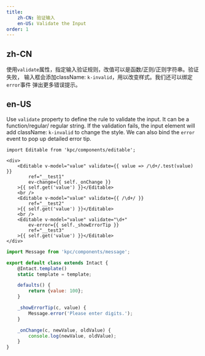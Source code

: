 ```yaml
---
title: 
    zh-CN: 验证输入
    en-US: Validate the Input
order: 1
---
```


## zh-CN

使用`validate`属性，指定输入验证规则，改值可以是函数/正则/正则字符串。验证失败，
输入框会添加className: `k-invalid`，用以改变样式。我们还可以绑定`error`事件
弹出更多错误提示。

## en-US

Use `validate` property to define the rule to validate the input. It can be a function/regular/
regular string. If the validation fails, the input element will add className: `k-invalid` to 
change the style. We can also bind the `error` event to pop up detailed error tip.

```vdt
import Editable from 'kpc/components/editable';

<div>
    <Editable v-model="value" validate={{ value => /\d+/.test(value) }}
        ref="__test1"
        ev-change={{ self._onChange }}
    >{{ self.get('value') }}</Editable>
    <br />
    <Editable v-model="value" validate={{ /\d+/ }}
        ref="__test2"
    >{{ self.get('value') }}</Editable>
    <br />
    <Editable v-model="value" validate="\d+"
        ev-error={{ self._showErrorTip }}
        ref="__test3"
    >{{ self.get('value') }}</Editable>
</div>
```

```js
import Message from 'kpc/components/message';

export default class extends Intact {
    @Intact.template()
    static template = template;

    defaults() {
        return {value: 100};
    }

    _showErrorTip(c, value) {
        Message.error('Please enter digits.');
    }

    _onChange(c, newValue, oldValue) {
        console.log(newValue, oldValue);
    }
} 
```
